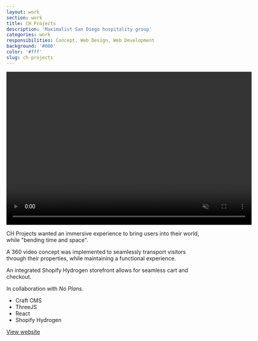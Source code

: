 ```yaml
---
layout: work
section: work
title: CH Projects
description: 'Maximalist San Diego hospitality group'
categories: work
responsibilities: Concept, Web Design, Web Development
background: '#000'
color: '#fff'
slug: ch-projects
---
```


<div>
  <video loop muted playsinline id="{{ page.slug }}" class="browser_img" title="{{ page.title }}"
    preload="auto" width="640" height="400" data-setup="{}">
    <source src="https://assets.andrevv.com/chprojects.mp4" type='video/mp4'>
  </video>
</div>

<p>
  CH Projects wanted an immersive experience to bring users into their world, while "bending time and space". 
</p>
<p>
  A 360 video concept was implemented to seamlessly transport visitors through their properties, while maintaining a functional experience.
</p>
<p>
  An integrated Shopify Hydrogen storefront allows for seamless cart and checkout.
</p>

<p>
  In collaboration with <em>No Plans</em>.
</p>

<ul class="tags">
  <li>Craft CMS</li>
  <li>ThreeJS</li>
  <li>React</li>
  <li>Shopify Hydrogen</li>
</ul>

<a href="https://ch-projects.com/" class="button" rel="external">View website</a>
